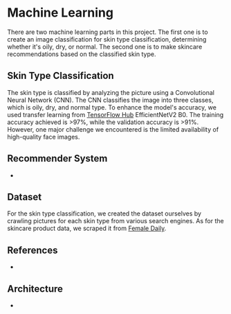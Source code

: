 # Machine Learning

There are two machine learning parts in this project. The first one is to create an image classification for skin type classification, determining whether it's oily, dry, or normal. The second one is to make skincare recommendations based on the classified skin type. 

## Skin Type Classification

The skin type is classified by analyzing the picture using a Convolutional Neural Network (CNN). The CNN classifies the image into three classes, which is oily, dry, and normal type. To enhance the model's accuracy, we used transfer learning from [TensorFlow Hub](https://www.tensorflow.org/hub) EfficientNetV2 B0. The training accuracy achieved is >97%, while the validation accuracy is >91%. However, one major challenge we encountered is the limited availability of high-quality face images.

## Recommender System

-

## Dataset

For the skin type classification, we created the dataset ourselves by crawling pictures for each skin type from various search engines. As for the skincare product data, we scraped it from [Female Daily](https://femaledaily.com/).

## References

-

## Architecture

-





